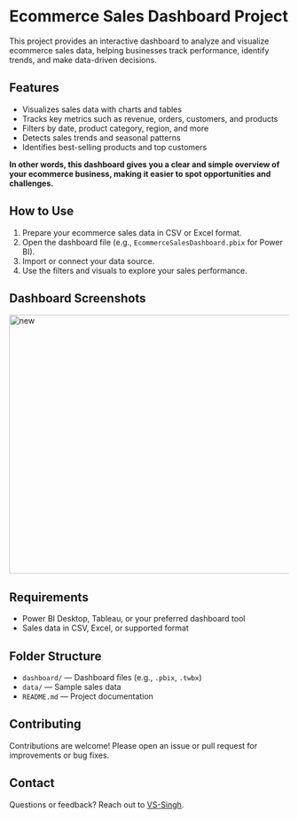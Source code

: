 # Ecommerce Sales Dashboard Project

This project provides an interactive dashboard to analyze and visualize ecommerce sales data, helping businesses track performance, identify trends, and make data-driven decisions.

## Features

- Visualizes sales data with charts and tables
- Tracks key metrics such as revenue, orders, customers, and products
- Filters by date, product category, region, and more
- Detects sales trends and seasonal patterns
- Identifies best-selling products and top customers

**In other words, this dashboard gives you a clear and simple overview of your ecommerce business, making it easier to spot opportunities and challenges.**

## How to Use

1. Prepare your ecommerce sales data in CSV or Excel format.
2. Open the dashboard file (e.g., `EcommerceSalesDashboard.pbix` for Power BI).
3. Import or connect your data source.
4. Use the filters and visuals to explore your sales performance.

## Dashboard Screenshots


<img width="837" height="466" alt="new" src="https://github.com/user-attachments/assets/b0f32490-e6a0-44a8-a78d-c36e2f956deb" />

## Requirements

- Power BI Desktop, Tableau, or your preferred dashboard tool
- Sales data in CSV, Excel, or supported format

## Folder Structure

- `dashboard/` — Dashboard files (e.g., `.pbix`, `.twbx`)
- `data/` — Sample sales data
- `README.md` — Project documentation

## Contributing

Contributions are welcome! Please open an issue or pull request for improvements or bug fixes.

## Contact

Questions or feedback? Reach out to [VS-Singh](https://github.com/VS-Singh).
